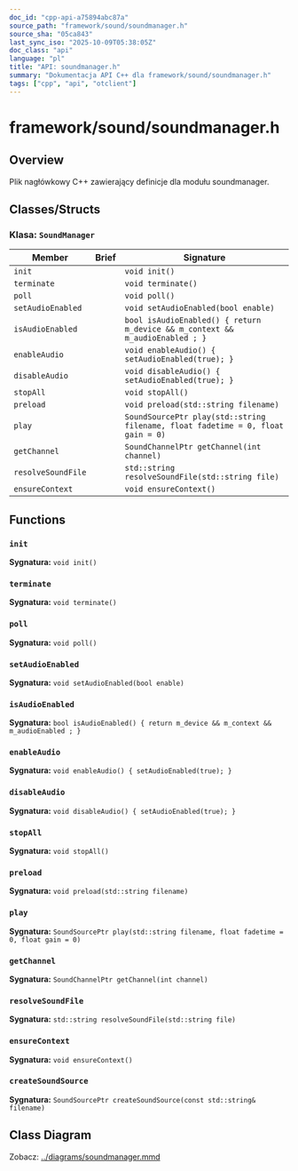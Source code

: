 ```yaml
---
doc_id: "cpp-api-a75894abc87a"
source_path: "framework/sound/soundmanager.h"
source_sha: "05ca843"
last_sync_iso: "2025-10-09T05:38:05Z"
doc_class: "api"
language: "pl"
title: "API: soundmanager.h"
summary: "Dokumentacja API C++ dla framework/sound/soundmanager.h"
tags: ["cpp", "api", "otclient"]
---
```


# framework/sound/soundmanager.h

## Overview

Plik nagłówkowy C++ zawierający definicje dla modułu soundmanager.

## Classes/Structs

### Klasa: `SoundManager`

| Member | Brief | Signature |
|--------|-------|-----------|
| `init` |  | `void init()` |
| `terminate` |  | `void terminate()` |
| `poll` |  | `void poll()` |
| `setAudioEnabled` |  | `void setAudioEnabled(bool enable)` |
| `isAudioEnabled` |  | `bool isAudioEnabled() { return m_device && m_context && m_audioEnabled ; }` |
| `enableAudio` |  | `void enableAudio() { setAudioEnabled(true); }` |
| `disableAudio` |  | `void disableAudio() { setAudioEnabled(true); }` |
| `stopAll` |  | `void stopAll()` |
| `preload` |  | `void preload(std::string filename)` |
| `play` |  | `SoundSourcePtr play(std::string filename, float fadetime = 0, float gain = 0)` |
| `getChannel` |  | `SoundChannelPtr getChannel(int channel)` |
| `resolveSoundFile` |  | `std::string resolveSoundFile(std::string file)` |
| `ensureContext` |  | `void ensureContext()` |

## Functions

### `init`

**Sygnatura:** `void init()`

### `terminate`

**Sygnatura:** `void terminate()`

### `poll`

**Sygnatura:** `void poll()`

### `setAudioEnabled`

**Sygnatura:** `void setAudioEnabled(bool enable)`

### `isAudioEnabled`

**Sygnatura:** `bool isAudioEnabled() { return m_device && m_context && m_audioEnabled ; }`

### `enableAudio`

**Sygnatura:** `void enableAudio() { setAudioEnabled(true); }`

### `disableAudio`

**Sygnatura:** `void disableAudio() { setAudioEnabled(true); }`

### `stopAll`

**Sygnatura:** `void stopAll()`

### `preload`

**Sygnatura:** `void preload(std::string filename)`

### `play`

**Sygnatura:** `SoundSourcePtr play(std::string filename, float fadetime = 0, float gain = 0)`

### `getChannel`

**Sygnatura:** `SoundChannelPtr getChannel(int channel)`

### `resolveSoundFile`

**Sygnatura:** `std::string resolveSoundFile(std::string file)`

### `ensureContext`

**Sygnatura:** `void ensureContext()`

### `createSoundSource`

**Sygnatura:** `SoundSourcePtr createSoundSource(const std::string& filename)`

## Class Diagram

Zobacz: [../diagrams/soundmanager.mmd](../diagrams/soundmanager.mmd)
